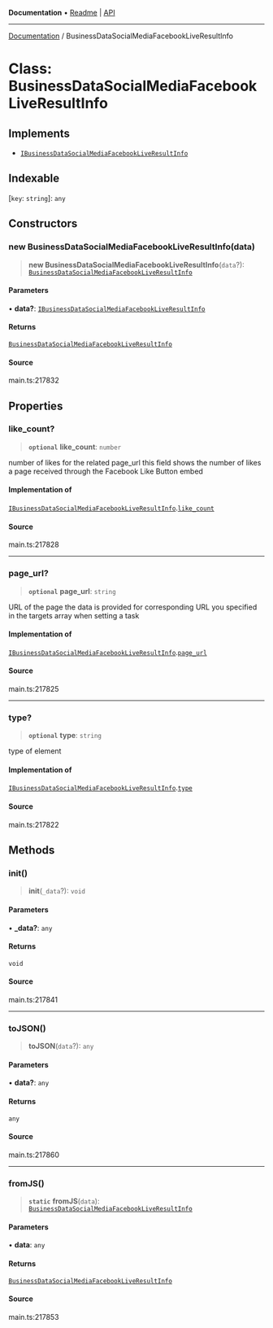 **Documentation** • [Readme](../README.md) \| [API](../globals.md)

***

[Documentation](../README.md) / BusinessDataSocialMediaFacebookLiveResultInfo

# Class: BusinessDataSocialMediaFacebookLiveResultInfo

## Implements

- [`IBusinessDataSocialMediaFacebookLiveResultInfo`](../interfaces/IBusinessDataSocialMediaFacebookLiveResultInfo.md)

## Indexable

 \[`key`: `string`\]: `any`

## Constructors

### new BusinessDataSocialMediaFacebookLiveResultInfo(data)

> **new BusinessDataSocialMediaFacebookLiveResultInfo**(`data`?): [`BusinessDataSocialMediaFacebookLiveResultInfo`](BusinessDataSocialMediaFacebookLiveResultInfo.md)

#### Parameters

• **data?**: [`IBusinessDataSocialMediaFacebookLiveResultInfo`](../interfaces/IBusinessDataSocialMediaFacebookLiveResultInfo.md)

#### Returns

[`BusinessDataSocialMediaFacebookLiveResultInfo`](BusinessDataSocialMediaFacebookLiveResultInfo.md)

#### Source

main.ts:217832

## Properties

### like\_count?

> **`optional`** **like\_count**: `number`

number of likes for the related page_url
this field shows the number of likes a page received through the Facebook Like Button embed

#### Implementation of

[`IBusinessDataSocialMediaFacebookLiveResultInfo`](../interfaces/IBusinessDataSocialMediaFacebookLiveResultInfo.md).[`like_count`](../interfaces/IBusinessDataSocialMediaFacebookLiveResultInfo.md#like_count)

#### Source

main.ts:217828

***

### page\_url?

> **`optional`** **page\_url**: `string`

URL of the page the data is provided for
corresponding URL you specified in the targets array when setting a task

#### Implementation of

[`IBusinessDataSocialMediaFacebookLiveResultInfo`](../interfaces/IBusinessDataSocialMediaFacebookLiveResultInfo.md).[`page_url`](../interfaces/IBusinessDataSocialMediaFacebookLiveResultInfo.md#page_url)

#### Source

main.ts:217825

***

### type?

> **`optional`** **type**: `string`

type of element

#### Implementation of

[`IBusinessDataSocialMediaFacebookLiveResultInfo`](../interfaces/IBusinessDataSocialMediaFacebookLiveResultInfo.md).[`type`](../interfaces/IBusinessDataSocialMediaFacebookLiveResultInfo.md#type)

#### Source

main.ts:217822

## Methods

### init()

> **init**(`_data`?): `void`

#### Parameters

• **\_data?**: `any`

#### Returns

`void`

#### Source

main.ts:217841

***

### toJSON()

> **toJSON**(`data`?): `any`

#### Parameters

• **data?**: `any`

#### Returns

`any`

#### Source

main.ts:217860

***

### fromJS()

> **`static`** **fromJS**(`data`): [`BusinessDataSocialMediaFacebookLiveResultInfo`](BusinessDataSocialMediaFacebookLiveResultInfo.md)

#### Parameters

• **data**: `any`

#### Returns

[`BusinessDataSocialMediaFacebookLiveResultInfo`](BusinessDataSocialMediaFacebookLiveResultInfo.md)

#### Source

main.ts:217853
